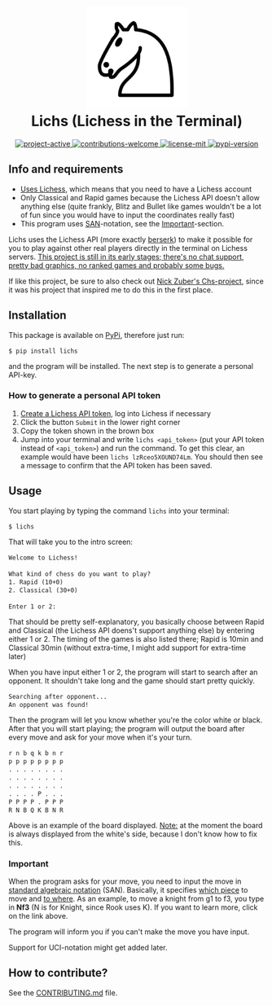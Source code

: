 <!--![Terminal Lichess](docs/images/lichess.png)-->

<h1 align="center">
  <img height="200" src="docs/images/logo.png">
  <br>
  Lichs (Lichess in the Terminal)
</h1>

<p align="center">
  <a href="https://github.com/Cqsi/lichs">
    <img src="https://img.shields.io/badge/project-semi--active-orange" alt="project-active" />
  </a>
  <a href="https://github.com/Cqsi/lichs">
    <img src="https://img.shields.io/badge/Contributions-welcome-brightgreen" alt="contributions-welcome" />
  </a>
  <a href="https://github.com/Cqsi/lichs/blob/master/LICENSE">
    <img src="https://img.shields.io/badge/License-MIT-yellow.svg" alt="license-mit" />
  </a>
  <a href="https://pypi.org/project/lichs/">
    <img src="https://img.shields.io/pypi/v/lichs" alt="pypi-version" />
  </a>
</p>

## Info and requirements
* <ins>Uses Lichess</ins>, which means that you need to have a Lichess account
* Only Classical and Rapid games because the Lichess API doesn't allow anything else (quite frankly, Blitz and Bullet like games wouldn't be a lot of fun since you would have to input the coordinates really fast)
* This program uses [SAN](https://en.wikipedia.org/wiki/Algebraic_notation_(chess))-notation, see the [Important](#Important)-section.

Lichs uses the Lichess API (more exactly [berserk](https://github.com/rhgrant10/berserk)) to make it possible for you to play against other real players directly in the terminal on Lichess servers. <ins>This project is still in its early stages; there's no chat support, pretty bad graphics, no ranked games and probably some bugs.</ins>

If like this project, be sure to also check out [Nick Zuber's Chs-project](https://github.com/nickzuber/chs), since it was his project that inspired me to do this in the first place.


## Installation

This package is available on [PyPi](https://pypi.org/project/lichs/), therefore just run:

```
$ pip install lichs
```
and the program will be installed. The next step is to generate a personal API-key.

### How to generate a personal API token

1. [Create a Lichess API token](https://lichess.org/account/oauth/token/create?scopes[]=board:play&description=Lichs+cli+play), log into Lichess if necessary
2. Click the button `Submit` in the lower right corner
3. Copy the token shown in the brown box
4. Jump into your terminal and write `lichs <api_token>` (put your API token instead of `<api_token>`) and run the command. To get this clear, an example would have been `lichs lzRceo5XOUND74Lm`. You should then see a message to confirm that the API token has been saved. 


## Usage

You start playing by typing the command `lichs` into your terminal:

```
$ lichs
```

That will take you to the intro screen:

```
Welcome to Lichess!

What kind of chess do you want to play?
1. Rapid (10+0)
2. Classical (30+0)

Enter 1 or 2:
```

That should be pretty self-explanatory, you basically choose between Rapid and Classical (the Lichess API doens't support anything else) by entering either 1 or 2. The timing of the games is also listed there; Rapid is 10min and Classical 30min (without extra-time, I might add support for extra-time later)

When you have input either 1 or 2, the program will start to search after an opponent. It shouldn't take long and the game should start pretty quickly.

```
Searching after opponent...
An opponent was found!
```

Then the program will let you know whether you're the color white or black. After that you will start playing; the program will output the board after every move and ask for your move when it's your turn.

```
r n b q k b n r
p p p p p p p p
. . . . . . . .
. . . . . . . .
. . . . . . . .
. . . . P . . .
P P P P . P P P
R N B Q K B N R
```
Above is an example of the board displayed. <ins>Note:</ins> at the moment the board is always displayed from the white's side, because I don't know how to fix this.


### Important
When the program asks for your move, you need to input the move in [standard algebraic notation](https://en.wikipedia.org/wiki/Algebraic_notation_(chess)) (SAN). Basically, it specifies <ins>which piece</ins> to move and <ins>to where</ins>. As an example, to move a knight from g1 to f3, you type in **Nf3** (N is for Knight, since Rook uses K). If you want to learn more, click on the link above.

The program will inform you if you can't make the move you have input.

Support for UCI-notation might get added later.

## How to contribute?
See the [CONTRIBUTING.md](CONTRIBUTING.md) file.

